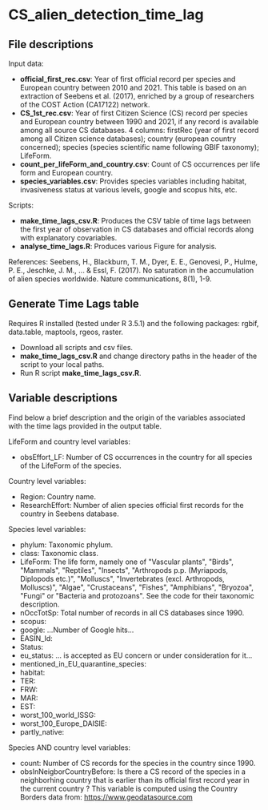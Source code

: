 # CS_alien_detection_time_lag

## File descriptions

Input data:
- **official_first_rec.csv**: Year of first official record per species and European country between 2010 and 2021. This table is based on an extraction of Seebens et al. (2017), enriched by a group of researchers of the COST Action (CA17122) network.
- **CS_1st_rec.csv**: Year of first Citizen Science (CS) record per species and European country between 1990 and 2021, if any record is available among all source CS databases. 4 columns: firstRec (year of first record among all Citizen science databases); country (european country concerned); species (species scientific name following GBIF taxonomy); LifeForm.
- **count_per_lifeForm_and_country.csv**: Count of CS occurrences per life form and European country.
- **species_variables.csv**: Provides species variables including habitat, invasiveness status at various levels, google and scopus hits, etc.

Scripts:
- **make_time_lags_csv.R**: Produces the CSV table of time lags between the first year of observation in CS databases and official records along with explanatory covariables.
- **analyse_time_lags.R**: Produces various Figure for analysis.

References:
Seebens, H., Blackburn, T. M., Dyer, E. E., Genovesi, P., Hulme, P. E., Jeschke, J. M., ... & Essl, F. (2017). No saturation in the accumulation of alien species worldwide. Nature communications, 8(1), 1-9.

## Generate Time Lags table

Requires R installed (tested under R 3.5.1) and the following packages: rgbif, data.table, maptools, rgeos, raster.
- Download all scripts and csv files.
- **make_time_lags_csv.R** and change directory paths in the header of the script to your local paths.  
- Run R script **make_time_lags_csv.R**.

## Variable descriptions

Find below a brief description and the origin of the variables associated with the time lags provided in the output table. 

LifeForm and country level variables:
- obsEffort_LF: Number of CS occurrences in the country for all species of the LifeForm of the species.

Country level variables:
- Region: Country name.
- ResearchEffort: Number of alien species official first records for the country in Seebens database.

Species level variables:
- phylum: Taxonomic phylum.
- class: Taxonomic class.
- LifeForm: The life form, namely one of "Vascular plants", "Birds", "Mammals", "Reptiles", "Insects", "Arthropods p.p. (Myriapods, Diplopods etc.)", "Molluscs", "Invertebrates (excl. Arthropods, Molluscs)", "Algae", "Crustaceans", "Fishes", "Amphibians", "Bryozoa", "Fungi" or "Bacteria and protozoans". See the code for their taxonomic description.
- nOccTotSp: Total number of records in all CS databases since 1990.
- scopus: 
- google: ...Number of Google hits...
- EASIN_Id:
- Status: 
- eu_status: ... is accepted as EU concern or under consideration for it... 
- mentioned_in_EU_quarantine_species:
- habitat:
- TER:
- FRW:
- MAR:
- EST:
- worst_100_world_ISSG: 
- worst_100_Europe_DAISIE:
- partly_native: 

Species AND country level variables:
- count: Number of CS records for the species in the country since 1990.
- obsInNeigborCountryBefore: Is there a CS record of the species in a neighborhing country that is earlier than its official first record year in the current country ? This variable is computed using the Country Borders data from: https://www.geodatasource.com 
